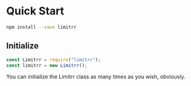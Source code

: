 # Quick Start

```bash
npm install --save limitrr
```

## Initialize

```javascript
const Limitrr = require("limitrr");
const limitrr = new Limitrr();
```

You can initialize the Limitrr class as many times as you wish, obviously.
